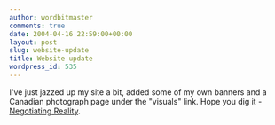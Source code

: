 ```yaml
---
author: wordbitmaster
comments: true
date: 2004-04-16 22:59:00+00:00
layout: post
slug: website-update
title: Website update
wordpress_id: 535
---
```


I've just jazzed up my site a bit, added some of my own banners and a Canadian photograph page under the "visuals" link. Hope you dig it - [Negotiating Reality](http://www.geocities.com/antoinehenrigiraud/).
